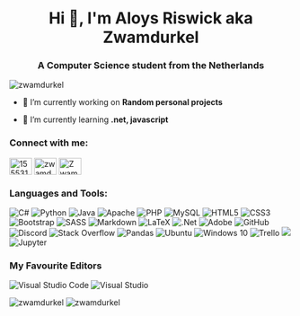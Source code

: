 
<h1 align="center">Hi 👋, I'm Aloys Riswick aka Zwamdurkel</h1>
<h3 align="center">A Computer Science student from the Netherlands</h3>

<p align="left"> <img src="https://komarev.com/ghpvc/?username=zwamdurkel&label=Profile%20views&color=brightgreen&style=flat-square" alt="zwamdurkel" /> </p>

- 🔭 I’m currently working on **Random personal projects**

- 🌱 I’m currently learning **.net, javascript**

<h3 align="left">Connect with me:</h3>
<p align="left">
<a href="https://stackoverflow.com/users/15553112" target="blank"><img align="center" src="https://cdn.jsdelivr.net/npm/simple-icons@3.0.1/icons/stackoverflow.svg" alt="15553112" height="30" width="40" /></a>
<a href="https://www.youtube.com/c/zwamdurkel" target="blank"><img align="center" src="https://cdn.jsdelivr.net/npm/simple-icons@3.0.1/icons/youtube.svg" alt="zwamdurkel" height="30" width="40" /></a>
<a href="https://discordapp.com/users/142353022276730880" target="blank"><img align="center" src="https://cdn.jsdelivr.net/npm/simple-icons@3.0.1/icons/discord.svg" alt="Zwamdurkel#2578" height="30" width="40" /></a>
</p>

<h3 align="left">Languages and Tools:</h3>
<p>
  <img alt="C#" src="https://img.shields.io/badge/c%23%20-%23239120.svg?&style=for-the-badge&logo=c-sharp&logoColor=white"/>
  <img alt="Python" src="https://img.shields.io/badge/python%20-%2314354C.svg?&style=for-the-badge&logo=python&logoColor=white"/>
  <img alt="Java" src="https://img.shields.io/badge/java-%23ED8B00.svg?&style=for-the-badge&logo=java&logoColor=white"/>
  <img alt="Apache" src="https://img.shields.io/badge/apache%20-%23D42029.svg?&style=for-the-badge&logo=apache&logoColor=white"/>
  <img alt="PHP" src="https://img.shields.io/badge/php-%23777BB4.svg?&style=for-the-badge&logo=php&logoColor=white"/>
  <img alt="MySQL" src="https://img.shields.io/badge/mysql-%2300f.svg?&style=for-the-badge&logo=mysql&logoColor=white"/>
  <img alt="HTML5" src="https://img.shields.io/badge/html5%20-%23E34F26.svg?&style=for-the-badge&logo=html5&logoColor=white"/>
  <img alt="CSS3" src="https://img.shields.io/badge/css3%20-%231572B6.svg?&style=for-the-badge&logo=css3&logoColor=white"/>
  <img alt="Bootstrap" src="https://img.shields.io/badge/bootstrap%20-%23563D7C.svg?&style=for-the-badge&logo=bootstrap&logoColor=white"/>
  <img alt="SASS" src="https://img.shields.io/badge/SASS%20-hotpink.svg?&style=for-the-badge&logo=SASS&logoColor=white"/>
  <img alt="Markdown" src="https://img.shields.io/badge/markdown-%23000000.svg?&style=for-the-badge&logo=markdown&logoColor=white"/>
  <img alt="LaTeX" src="https://img.shields.io/badge/latex%20-%23008080.svg?&style=for-the-badge&logo=latex&logoColor=white"/>
  <img alt=".Net" src="https://img.shields.io/badge/.NET-5C2D91?style=for-the-badge&logo=.net&logoColor=white"/>
  <img alt="Adobe" src="https://img.shields.io/badge/adobe%20-%23FF0000.svg?&style=for-the-badge&logo=adobe&logoColor=white"/>
  <img alt="GitHub" src="https://img.shields.io/badge/github%20-%23121011.svg?&style=for-the-badge&logo=github&logoColor=white"/>
  <img alt="Discord" src="https://img.shields.io/badge/Zwamdurkel%232578%20-%237289DA.svg?&style=for-the-badge&logo=discord&logoColor=white"/>
  <img alt="Stack Overflow" src="https://img.shields.io/badge/-Stack%20overflow-FE7A16?style=for-the-badge&logo=stack-overflow&logoColor=white"/>
  <img alt="Pandas" src="https://img.shields.io/badge/pandas%20-%23150458.svg?&style=for-the-badge&logo=pandas&logoColor=white" />
  <img alt="Ubuntu" src="https://img.shields.io/badge/Ubuntu-E95420?style=for-the-badge&logo=ubuntu&logoColor=white" />
  <img alt="Windows 10" src="https://img.shields.io/badge/Windows-0078D6?style=for-the-badge&logo=windows&logoColor=white" />
  <img alt="Trello" src="https://img.shields.io/badge/Trello%20-%23026AA7.svg?&style=for-the-badge&logo=Trello&logoColor=white"/>
  <img alr="Microsoft" src="https://img.shields.io/badge/Microsoft-0078D4?style=for-the-badge&logo=microsoft&logoColor=white" />
  <img alt="Jupyter" src="https://img.shields.io/badge/Jupyter%20-%23F37626.svg?&style=for-the-badge&logo=Jupyter&logoColor=white" />
</p>
<h3>My Favourite Editors</h3>
<p>
  <img alt="Visual Studio Code" src="https://img.shields.io/badge/Visual%20Studio%20Code-0078d7.svg?&style=for-the-badge&logo=visual-studio-code&logoColor=white"/>
  <img alt="Visual Studio" src="https://img.shields.io/badge/Visual%20Studio-5C2D91.svg?&style=for-the-badge&logo=visual-studio&logoColor=white"/>

</p>

<p align="left"> 
  <img src="https://github-readme-stats.vercel.app/api?username=zwamdurkel&show_icons=true&title_color=2fac35&hide_border=true&locale=en" alt="zwamdurkel" />
  <img src="https://github-readme-stats.vercel.app/api/top-langs?username=zwamdurkel&show_icons=true&title_color=2fac35&hide_border=true&locale=en&layout=compact" alt="zwamdurkel" />
</p>
